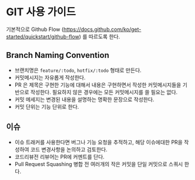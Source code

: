 # GIT 사용 가이드

기본적으로 Github Flow (https://docs.github.com/ko/get-started/quickstart/github-flow) 를 따르도록 한다.

## Branch Naming Convention
- 브랜치명은 `feature/:todo`, `hotfix/:todo` 형태로 만든다.
- 커밋메시지는 자유롭게 작성한다.
- PR 은 제목은 구현한 기능에 대해서 내용은 구현하면서 작성한 커밋메시지들을 기반으로 작성한다. 필요하지 않은 경우에는 모든 커밋메시지를 쓸 필요는 없다.
- 커밋 메세지는 변경된 내용을 설명하는 명확한 문장으로 작성한다.
- 커밋 단위는 기능 단위로 한다.

## 이슈
- 이슈 트래커를 사용한다면 버그나 기능 요청을 추적하고, 해당 이슈에대한 PR을 작성하여 코드 변경사항을 논의하고 검토한다.
- 코드리뷰전 리뷰어는 PR에 커멘트를 단다.
- Pull Request Squashing 병합 전 여러개의 작은 커밋을 단일 커밋으로 스쿼시 한다.
